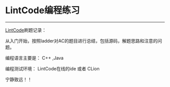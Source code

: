 ﻿# LintCode编程练习

---

[LintCode](http://www.lintcode.com/zh-cn/problem/)刷题记录：

从入门开始，按照ladder对AC的题目进行总结，包括源码，解题思路和注意的问题。

编程语言主要是： C++ ,Java 

编程测试环境： LintCode在线的ide 或者 CLion 

宁静致远！！




